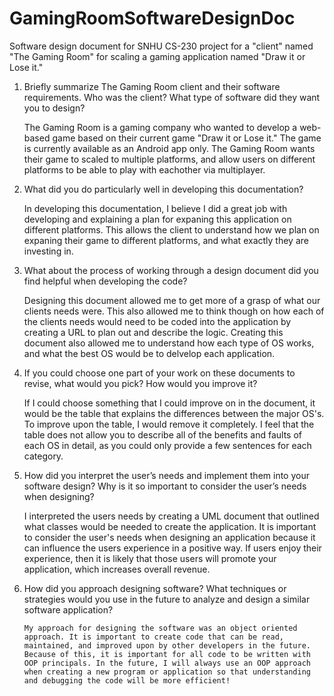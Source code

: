 # GamingRoomSoftwareDesignDoc
Software design document for SNHU CS-230 project for a "client" named "The Gaming Room" for scaling a gaming application named "Draw it or Lose it."

1) Briefly summarize The Gaming Room client and their software requirements. Who was the client? What type of software did they want you to design?

    The Gaming Room is a gaming company who wanted to develop a web-based game based on their current game "Draw it or Lose it." The game is currently available as an Android app only. The Gaming Room wants their game to scaled to multiple platforms, and allow users on different platforms to be able to play with eachother via multiplayer.

2) What did you do particularly well in developing this documentation?

    In developing this documentation, I believe I did a great job with developing and explaining a plan for expaning this application on different platforms. This allows the client to understand how we plan on expaning their game to different platforms, and what exactly they are investing in.
   
3) What about the process of working through a design document did you find helpful when developing the code?

    Designing this document allowed me to get more of a grasp of what our clients needs were. This also allowed me to think though on how each of the clients needs would need to be coded into the application by creating a URL to plan out and describe the logic. Creating this document also allowed me to understand how each type of OS works, and what the best OS would be to delvelop each application.
   
4) If you could choose one part of your work on these documents to revise, what would you pick? How would you improve it?

    If I could choose something that I could improve on in the document, it would be the table that explains the differences between the major OS's. To improve upon the table, I would remove it completely. I feel that the table does not allow you to describe all of the benefits and faults of each OS in detail, as you could only provide a few sentences for each category.
   
6) How did you interpret the user’s needs and implement them into your software design? Why is it so important to consider the user’s needs when designing?

    I interpreted the users needs by creating a UML document that outlined what classes would be needed to create the application. It is important to consider the user's needs when designing an application because it can influence the users experience in a positive way. If users enjoy their experience, then it is likely that those users will promote your application, which increases overall revenue.
   
7) How did you approach designing software? What techniques or strategies would you use in the future to analyze and design a similar software application?

       My approach for designing the software was an object oriented approach. It is important to create code that can be read, maintained, and improved upon by other developers in the future. Because of this, it is important for all code to be written with OOP principals. In the future, I will always use an OOP approach when creating a new program or application so that understanding and debugging the code will be more efficient!
